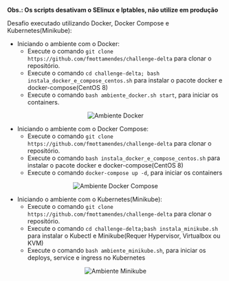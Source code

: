 **Obs.: Os scripts desativam o SElinux e Iptables, não utilize em produção**

Desafio executado utilizando Docker, Docker Compose e Kubernetes(Minikube):
- Iniciando o ambiente com o Docker:
    -   Execute o comando `git clone https://github.com/fmottamendes/challenge-delta` para clonar o repositório.
    -   Execute o comando `cd challenge-delta; bash instala_docker_e_compose_centos.sh` para instalar o pacote docker e docker-compose(CentOS 8)
    -   Execute o comando `bash ambiente_docker.sh start`, para iniciar os containers.

<p align="center">
  <img src="img/docker.png" alt="Ambiente Docker" />
</p>
    
- Iniciando o ambiente com o Docker Compose:
    -   Execute o comando `git clone https://github.com/fmottamendes/challenge-delta` para clonar o repositório.
    -   Execute o comando `bash instala_docker_e_compose_centos.sh` para instalar o pacote docker e docker-compose(CentOS 8)
    -   Execute o comando `docker-compose up -d`, para iniciar os containers

<p align="center">
  <img src="img/compose.png" alt="Ambiente Docker Compose" />
</p>

- Iniciando o ambiente com o Kubernetes(Minikube):
    -   Execute o comando `git clone https://github.com/fmottamendes/challenge-delta` para clonar o repositório.
    -   Execute o comando `cd challenge-delta;bash instala_minikube.sh` para instalar o Kubectl e Minikube(Requer Hypervisor, Virtualbox ou KVM)
    -   Execute o comando `bash ambiente_minikube.sh`, para iniciar os deploys, service e ingress no Kubernetes

<p align="center">
  <img src="img/kubernetes.png" alt="Ambiente Minikube" />
</p>
